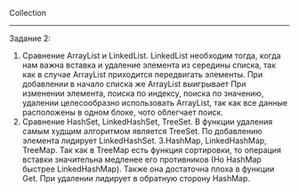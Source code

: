 Collection
_________________________
Задание 2:
1. Сравнение ArrayList и LinkedList.
LinkedList необходим тогда, когда нам важна вставка и удаление элемента из середины списка, так как в случае ArrayList приходится передвигать элементы. 
При добавлении в начало списка же ArrayList выигрывает
При изменении элемента, поиска по индексу, поиска по значению, удалении целесообразно использовать ArrayList, так как все данные расположены в одном блоке, чото облегчает поиск.
2. Сравнение HashSet, LinkedHashSet, TreeSet.
В функции удаления самым худщим алгоритмом является TreeSet.
По добавлению элемента лидирует LinkedHashSet.
3.HashMap, LinkedHashMap, TreeMap.
Так как в TreeMap есть функция сортировки, то операция вставки значительна медленее его противников (Но HashMap быстрее LinkedHashMap). 
Также она достаточна плоха в функции Get.
При удалении лидирует в обратную сторону HashMap.